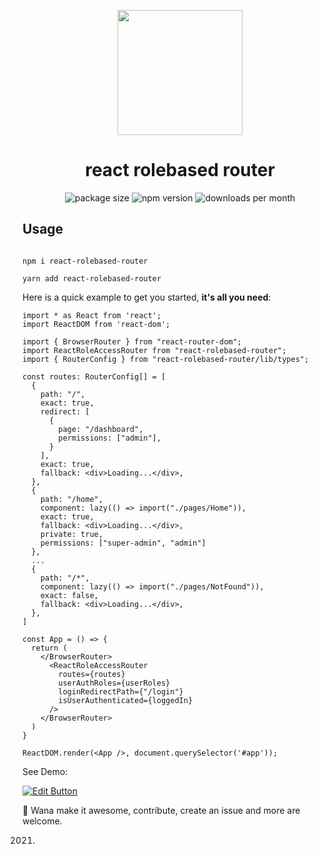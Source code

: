 <p align="center">
  <a href="https://github.com/LeulAria/react-role-based-router">
    <img width="200" src="https://raw.githubusercontent.com/LeulAria/react-role-based-router/main/assets/react-rolebased-routerlogo.png">
  </a>
</p>

<h1 align="center">react rolebased router</h1>

<p align="center">
  <img src="https://img.shields.io/bundlephobia/minzip/react-rolebased-router?style=flat-square" alt="package size" />
  <img src="https://img.shields.io/npm/v/react-rolebased-router?style=flat-square" alt="npm version" />
  <img src="https://img.shields.io/jsdelivr/npm/hm/react-rolebased-router?style=flat-square" alt="downloads per month" />
</p>

## Usage

```shell

npm i react-rolebased-router

yarn add react-rolebased-router

```

Here is a quick example to get you started, **it's all you need**:

```tsx
import * as React from 'react';
import ReactDOM from 'react-dom';

import { BrowserRouter } from "react-router-dom";
import ReactRoleAccessRouter from "react-rolebased-router";
import { RouterConfig } from "react-rolebased-router/lib/types";

const routes: RouterConfig[] = [
  {
    path: "/",
    exact: true,
    redirect: [
      {
        page: "/dashboard",
        permissions: ["admin"],
      }
    ],
    exact: true,
    fallback: <div>Loading...</div>,
  },
  {
    path: "/home",
    component: lazy(() => import("./pages/Home")),
    exact: true,
    fallback: <div>Loading...</div>,
    private: true,
    permissions: ["super-admin", "admin"]
  },
  ...
  {
    path: "/*",
    component: lazy(() => import("./pages/NotFound")),
    exact: false,
    fallback: <div>Loading...</div>,
  },
]

const App = () => {
  return (
    </BrowserRouter>
      <ReactRoleAccessRouter
        routes={routes}
        userAuthRoles={userRoles}
        loginRedirectPath={"/login"}
        isUserAuthenticated={loggedIn}
      />
    </BrowserRouter>
  )
}

ReactDOM.render(<App />, document.querySelector('#app'));
```

See Demo:

[![Edit Button](https://codesandbox.io/static/img/play-codesandbox.svg)](https://codesandbox.io/s/bold-beaver-4lrq6)

🤔 Wana make it awesome, contribute, create an issue and more  are welcome.

2021.

